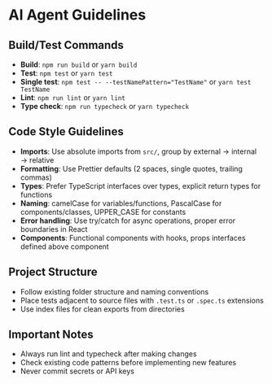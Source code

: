 # AI Agent Guidelines

## Build/Test Commands
- **Build**: `npm run build` or `yarn build`
- **Test**: `npm test` or `yarn test`
- **Single test**: `npm test -- --testNamePattern="TestName"` or `yarn test TestName`
- **Lint**: `npm run lint` or `yarn lint`
- **Type check**: `npm run typecheck` or `yarn typecheck`

## Code Style Guidelines
- **Imports**: Use absolute imports from `src/`, group by external → internal → relative
- **Formatting**: Use Prettier defaults (2 spaces, single quotes, trailing commas)
- **Types**: Prefer TypeScript interfaces over types, explicit return types for functions
- **Naming**: camelCase for variables/functions, PascalCase for components/classes, UPPER_CASE for constants
- **Error handling**: Use try/catch for async operations, proper error boundaries in React
- **Components**: Functional components with hooks, props interfaces defined above component

## Project Structure
- Follow existing folder structure and naming conventions
- Place tests adjacent to source files with `.test.ts` or `.spec.ts` extensions
- Use index files for clean exports from directories

## Important Notes
- Always run lint and typecheck after making changes
- Check existing code patterns before implementing new features
- Never commit secrets or API keys